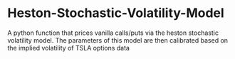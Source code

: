# Heston-Stochastic-Volatility-Model
A python function that prices vanilla calls/puts via the heston stochastic volatility model. The parameters of this model are then calibrated based on the implied volatility of TSLA options data
